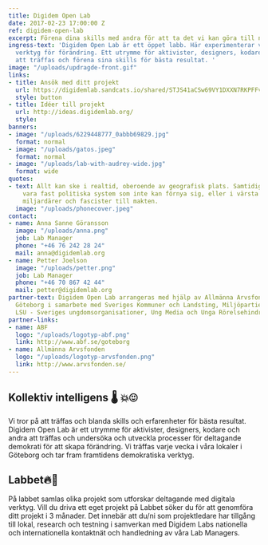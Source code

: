 ```yaml
---
title: Digidem Open Lab
date: 2017-02-23 17:00:00 Z
ref: digidem-open-lab
excerpt: Förena dina skills med andra för att ta det vi kan göra till nästa nivå
ingress-text: 'Digidem Open Lab är ett öppet labb. Här experimenterar vi med framtidens
  verktyg för förändring. Ett utrymme för aktivister, designers, kodare och andra
  att träffas och förena sina skills för bästa resultat. '
image: "/uploads/updragde-front.gif"
links:
- title: Ansök med ditt projekt
  url: https://digidemlab.sandcats.io/shared/STJS41aCSw69VY1DXXN7RKPFFvZPrz7aDKDTCyvaMDn
  style: button
- title: Idéer till projekt
  url: http://ideas.digidemlab.org/
  style: 
banners:
- image: "/uploads/6229448777_0abbb69829.jpg"
  format: normal
- image: "/uploads/gatos.jpeg"
  format: normal
- image: "/uploads/lab-with-audrey-wide.jpg"
  format: wide
quotes:
- text: Allt kan ske i realtid, oberoende av geografisk plats. Samtidigt verkar vi
    vara fast politiska system som inte kan förnya sig, eller i värsta fall sätter
    miljardärer och fascister till makten.
  image: "/uploads/phonecover.jpeg"
contact:
- name: Anna Sanne Göransson
  image: "/uploads/anna.png"
  job: Lab Manager
  phone: "+46 76 242 28 24"
  mail: anna@digidemlab.org
- name: Petter Joelson
  image: "/uploads/petter.png"
  job: Lab Manager
  phone: "+46 70 867 42 44"
  mail: petter@digidemlab.org
partner-text: Digidem Open Lab arrangeras med hjälp av Allmänna Arvsfonden och ABF
  Göteborg i samarbete med Sveriges Kommuner och Landsting, Miljöpartiet de Gröna,
  LSU - Sveriges ungdomsorganisationer, Ung Media och Unga Rörelsehindrade Göteborgsklubben.
partner-links:
- name: ABF
  logo: "/uploads/logotyp-abf.png"
  link: http://www.abf.se/goteborg
- name: Allmänna Arvsfonden
  logo: "/uploads/logotyp-arvsfonden.png"
  link: http://www.arvsfonden.se/
---
```


## Kollektiv intelligens :thermometer: :boom::heart_eyes:
Vi tror på att träffas och blanda skills och erfarenheter för bästa resultat. Digidem Open Lab är ett utrymme för aktivister, designers, kodare och andra att träffas och undersöka och utveckla processer för deltagande demokrati för att skapa förändring. Vi träffas varje vecka i våra lokaler i Göteborg och tar fram framtidens demokratiska verktyg.

## Labbet:fire::seedling:
På labbet samlas olika projekt som utforskar deltagande med digitala verktyg. Vill du driva ett eget projekt på Labbet söker du för att genomföra ditt projekt i 3 månader. Det innebär att du/ni som projektledare har tillgång till lokal, research och testning i samverkan med Digidem Labs nationella och internationella kontaktnät och handledning av våra Lab Managers.
